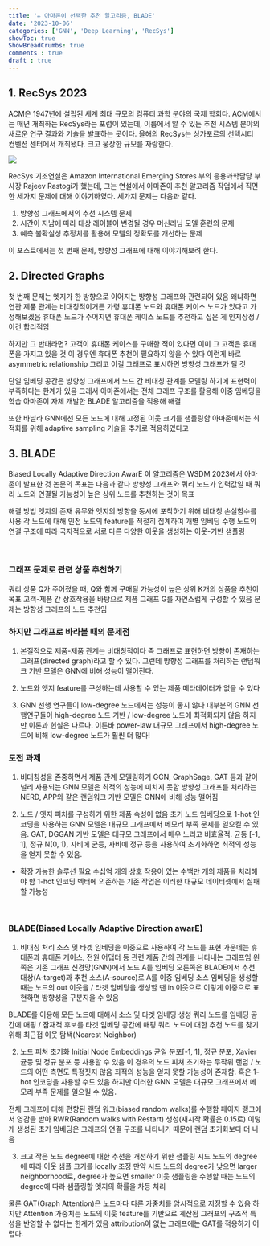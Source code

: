```yaml
---
title: '✏️ 아마존이 선택한 추천 알고리즘, BLADE'
date: '2023-10-06'
categories: ['GNN', 'Deep Learning', 'RecSys']
showToc: true
ShowBreadCrumbs: true
comments : true
draft : true
---
```


## 1. RecSys 2023

ACM은 1947년에 설립된 세계 최대 규모의 컴퓨터 과학 분야의 국제 학회다. ACM에서는 매년 개최하는 RecSys라는 포럼이 있는데, 이름에서 알 수 있든 추천 시스템 분야의 새로운 연구 결과와 기술을 발표하는 곳이다. 올해의 RecSys는 싱가포르의 선텍시티 컨벤션 센터에서 개최됐다. 크고 웅장한 규모를 자랑한다.

![](/images/recsys/suntec.jpeg)

RecSys 기조연설은 Amazon International Emerging Stores 부의 응용과학담당 부사장 Rajeev Rastogi가 했는데, 그는 연설에서 아마존이 추천 알고리즘 작업에서 직면한 세가지 문제에 대해 이야기하였다. 세가지 문제는 다음과 같다.

1. 방향성 그래프에서의 추천 시스템 문제
2. 시간이 지남에 따라 대상 레이블이 변경될 경우 머신러닝 모델 훈련의 문제
3. 예측 불확실성 추정치를 활용해 모델의 정확도를 개선하는 문제

이 포스트에서는 첫 번째 문제, 방향성 그래프에 대해 이야기해보려 한다.


## 2. Directed Graphs

첫 번째 문제는 엣지가 한 방향으로 이어지는 방향성 그래프와 관련되어 있음
왜냐하면 연관 제품 관계는 비대칭적이거든
가령 휴대폰 노드와 휴대폰 케이스 노드가 있다고 가정해보겠음
휴대폰 노드가 주어지면 휴대폰 케이스 노드를 추천하고 싶은 게 인지상정 / 이건 합리적임

하지만 그 반대라면? 
고객이 휴대폰 케이스를 구매한 적이 있다면 이미 그 고객은 휴대폰을 가지고 있을 것
이 경우엔 휴대폰 추천이 필요하지 않을 수 있다
이런게 바로 asymmetric relationship
그리고 이걸 그래프로 표시하면 방향성 그래프가 될 것

단일 임베딩 공간은 방향성 그래프에서 노드 간 비대칭 관계를 모델링 하기에 표현력이 부족하다는 한계가 있음
그래서 아마존에서는 전체 그래프 구조를 활용해 이중 임베딩을 학습
아마존이 자체 개발한 BLADE 알고리즘을 적용해 해결

또한 바닐라 GNN에선 모든 노드에 대해 고정된 이웃 크기를 샘플링함
아마존에서는 최적화를 위해 adaptive sampling 기술을 추가로 적용하였다고


## 3. BLADE

Biased Locally Adaptive Direction AwarE
이 알고리즘은 WSDM 2023에서 아마존이 발표한 것
논문의 목표는 다음과 같다
방향성 그래프와 쿼리 노드가 입력값일 때 쿼리 노드와 연결될 가능성이 높은 상위 노드를 추천하는 것이 목표

해결 방법
엣지의 존재 유무와 엣지의 방향을 동시에 포착하기 위해 비대칭 손실함수를 사용
각 노드에 대해 인접 노드의 feature를 적절히 집계하여 개별 임베딩 수행
노드의 연결 구조에 따라 국지적으로 서로 다른 다양한 이웃을 생성하는 이웃-기반 샘플링 


 
### 그래프 문제로 관련 상품 추천하기
쿼리 상품 Q가 주어졌을 때, Q와 함께 구매될 가능성이 높은 상위 K개의 상품을 추천이 목표
고객-제품 간 상호작용을 바탕으로 제품 그래프 G를 자연스럽게 구성할 수 있음
문제는 방향성 그래프의 노드 추천임

### 하지만 그래프로 바라볼 때의 문제점
1. 본질적으로 제품-제품 관계는 비대칭적이다
즉 그래프로 표현하면 방향이 존재하는 그래프(directed graph)라고 할 수 있다.
그런데 방향성 그래프를 처리하는 랜덤워크 기반 모델은 GNN에 비해 성능이 떨어진다.

2. 노드와 엣지 feature를 구성하는데 사용할 수 있는 제품 메타데이터가 없을 수 있다

3. GNN 선행 연구들이 low-degree 노드에서는 성능이 좋지 않다
대부분의 GNN 선행연구들이 high-degree 노드 기반 / low-degree 노드에 최적화되지 않음
하지만 이론과 현실은 다르다. 이른바 power-law
대규모 그래프에서 high-degree 노드에 비해 low-degree 노드가 훨씬 더 많다!


### 도전 과제
1. 비대칭성을 존중하면서 제품 관계 모델링하기
GCN, GraphSage, GAT 등과 같이 널리 사용되는 GNN 모델은 최적의 성능에 미치지 못함
방향성 그래프를 처리하는 NERD, APP와 같은 랜덤워크 기반 모델은 GNN에 비해 성능 떨어짐

2. 노드 / 엣지 피처를 구성하기 위한 제품 속성이 없음
초기 노드 임베딩으로 1-hot 인코딩을 사용하는 GNN 모델은 대규모 그래프에서 메모리 부족 문제를 일으킬 수 있음.
GAT, DGGAN 기반 모델은 대규모 그래프에서 매우 느리고 비효율적.
균등 [-1, 1], 정규 N(0, 1), 자비에 균등, 자비에 정규 등을 사용하여 초기화하면 최적의 성능을 얻지 못할 수 있음.

+ 확장 가능한 솔루션 필요
수십억 개의 상호 작용이 있는 수백만 개의 제품을 처리해야 함
1-hot 인코딩 벡터에 의존하는 기존 작업은 이러한 대규모 데이터셋에서 실패할 가능성

 
### BLADE(Biased Locally Adaptive Direction awarE)
1. 비대칭 처리
소스 및 타겟 임베딩을 이중으로 사용하여 각 노드를 표현
가운데는 휴대폰과 휴대폰 케이스, 전원 어댑터 등 관련 제품 간의 관계를 나타내는 그래프임
왼쪽은 기존 그래프 신경망(GNN)에서 노드 A를 임베딩
오른쪽은 BLADE에서 추천 대상(A-target)과 추천 소스(A-source)로 A를 이중 임베딩
소스 임베딩을 생성할 때는 노드의 out 이웃을 / 타겟 임베딩을 생성할 땐 in 이웃으로
이렇게 이중으로 표현하면 방향성을 구분지을 수 있음

BLADE를 이용해 모든 노드에 대해서 소스 및 타겟 임베딩 생성
쿼리 노드를 임베딩 공간에 매핑 / 잠재적 후보를 타겟 임베딩 공간에 매핑
쿼리 노드에 대한 추천 노드를 찾기 위해 최근접 이웃 탐색(Nearest Neighbor)

2. 노드 피쳐 초기화 Initial Node Embeddings
균일 분포[-1, 1], 정규 분포, Xavier 균등 및 정규 분포 등 사용할 수 있음
이 경우의 노드 피쳐 초기화는 무작위 랜덤 / 노드의 어떤 측면도 특정짓지 않음
최적의 성능을 얻지 못할 가능성이 존재함.
혹은 1-hot 인코딩을 사용할 수도 있음
하지만 이러한 GNN 모델은 대규모 그래프에서 메모리 부족 문제를 일으킬 수 있음.

전체 그래프에 대해 편향된 랜덤 워크(biased random walks)를 수행함
페이지 랭크에서 영감을 받아 RWR(Random walks with Restart) 생성(재시작 확률은 0.15로)
이렇게 생성된 초기 임베딩은 그래프의 연결 구조를 나타내기 때문에 랜덤 초기화보다 더 나음

3. 크고 작은 노드 degree에 대한 추천을 개선하기 위한 샘플링
시드 노드의 degree에 따라 이웃 샘플 크기를 locally 조정
만약 시드 노드의 degree가 낮으면 larger neighborhood로, degree가 높으면 smaller
이웃 샘플링을 수행할 때는 노드의 degree에 따라 샘플링할 엣지의 확률을 차등 처리

물론 GAT(Graph Attention)은 노드마다 다른 가중치를 암시적으로 지정할 수 있음
하지만 Attention 가중치는 노드의 이웃 feature를 기반으로 계산됨
그래프의 구조적 특성을 반영할 수 없다는 한계가 있음
attribution이 없는 그래프에는 GAT를 적용하기 어렵다.
